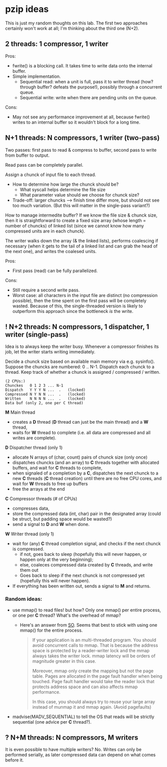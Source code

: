 # pzip ideas

This is just my random thoughts on this lab. The first two approaches certainly won't work at all; I'm thinking about the third one (N+2).

## 2 threads: 1 compressor, 1 writer

Pros:
- fwrite() is a blocking call. It takes time to write data onto the internal buffer.
- Simple implementation.
    - Sequential read: when a unit is full, pass it to writer thread (how? through buffer? defeats the purpose!), possibly through a concurrent queue.
    - Sequential write: write when there are pending units on the queue.

Cons:
- May not see any performance improvement at all, because fwrite() writes to an internal buffer so it wouldn't block for a long time.


## N+1 threads: N compressors, 1 writer (two-pass)

Two passes: first pass to read & compress to buffer, second pass to write from buffer to output.

Read pass can be completely parallel.

Assign a chunck of input file to each thread.

- How to determine how large the chunck should be?
    - What syscall helps determine the file size
    - What parameter value should we choose for chunck size?
- Trade-off: larger chuncks --> finish time differ more, but should not see too much variation. (But this will matter in the single-pass variant?)

How to manage intermedite buffer? If we know the file size & chunck size, then it is straightforward to create a fixed size array (whose length = number of chuncks) of linked list (since we cannot know how many compressed units are in each chunck).

The writer walks down the array (& the linked lists), performs coalescing if necessary (when it gets to the tail of a linked list and can grab the head of the next one), and writes the coalesed units.
<!-- 
*Update:* A linked-list implementation requires huge amount of calls to malloc(), which is a blocking syscall.
Also there is little reason to use LL since we won't be performing any insert and delete (the coalescing can be done by the writer just before the write to stdout.)
What's worse, malloc() is thread safe (internally locked), so may incur huge amount of overhead. Not ideal for multi-threaded programs?

- Solution: allocate an array with length = chunck size, limited by memory constraint. Basically assume the worst case (all chars are distinct).
- Likely will lead to internal fragmentation
    - Question: Can we reuse the wasted space? e.g. by buffering writes on an array from both ends by two different threads, protected by a head lock and a tail lock? Or use a dynamically resized array?
- but only need to allocate N arrays once, and can reuse them later. No need for malloc() for every node.
- Subtlety: when **D** is signaled of the completion of a chunck, it cannot just allocate the array back to a new thread, since this array has not yet been coalesced and written out. But probabily this doesn't matter, assuming writes are slower than compressions. -->

Pros:
- First pass (read) can be fully parallelized.

Cons:
- Still require a second write pass.
- Worst case: all characters in the input file are distinct (no compression possible), then the time spent on the first pass will be completely wasted. Because of this, the single-threaded version is likely to outperform this approach since the bottleneck *is* the write. 

## ! N+2 threads: N compressors, 1 dispatcher, 1 writer (single-pass)

Idea is to always keep the writer busy. Whenever a compressor finishes its job, let the writer starts writing immediately.

Decide a chunck size based on available main memory via e.g. sysinfo(). Suppose the chuncks are numbered: 0 .. N-1.
Dispatch each chunck to a thread.
Keep track of whether a chunck is assigned / compressed / written.

```
(2 CPUs:)
Chunckes   0 1 2 3 ... N-1
Dispatch   Y Y Y N ...  .   (locked)
Compressed N Y N N ...  .   (locked)
Written    N N N N ...  .   (locked)
Data buf (only 2, one per C thread)
```
**M** Main thread
- creates a **D** thread (**D** thread can just be the main thread) and a **W** thread,
- waits for **W** thread to complete (i.e. all data are compressed and all writes are complete).

**D** Dispatcher thread (only 1)
- allocate N arrays of (char, count) pairs of chunck size (only once)
- dispatches chuncks (and an array) to **C** threads together with allocated buffers, and wait for **C** threads to complete,
- when signaled of a completion by a **C**, dispatches the next chunck to a new **C** threads (**C** thread creation) until there are no free CPU cores, and wait for **W** threads to free up buffers
- free the arrays at the end

**C** Compressor threads (# of CPUs)
- compresses data,
- store the compressed data (int, char) pair in the designated array (could be struct, but padding space would be wasted?)
- send a signal to **D** and **W** when done.

**W** Writer thread (only 1)
- wait for (any) **C** thread completion signal, and checks if the next chunck is compressed.
    - if not, goes back to sleep (hopefully this will never happen, or happen only at the very beginning);
    - else, coaleces compressed data created by **C** threads, and write them out
    - Goes back to sleep if the next chunck is not compressed yet (hopefully this will never happen).
- If everything has been written out, sends a signal to **M** and returns.


### Random ideas:
- use mmap() to read files! but how? Only one mmap() per entire process, or one per **C** thread? What's the overhead of mmap?
    - Here's an answer from [SO](https://stackoverflow.com/questions/14856319/overhead-of-reserving-address-space-using-mmap). Seems that best to stick with using one mmap() for the entire process.

        > If your application is an multi-threaded program. You should avoid concurrent calls to mmap. That is because the address space is protected by a reader-writer lock and the mmap always takes the writer lock. mmap latency will be orders of magnitude greater in this case.
        > 
        > Moreover, mmap only create the mapping but not the page table. Pages are allocated in the page fault handler when being touched. Page fault handler would take the reader lock that protects address space and can also affects mmap performance.
        >
        > In this case, you should always try to reuse your large array instead of munmap it and mmap again. (Avoid pagefaults)


- madvise(MADV_SEQUENTIAL) to tell the OS that reads will be strictly sequential (one advice per **C** thread?).

## ? N+M threads: N compressors, M writers

It is even possible to have multiple writers? No. Writes can only be performed serially, as later compressed data can depend on what comes before it.